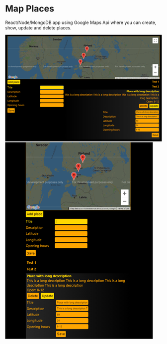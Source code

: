 # Map Places

React/Node/MongoDB app using Google Maps Api where you can create, show, update and delete places.

![layout-normal](https://github.com/villeverkkonen/map_places_react/blob/master/documentation/images/layout-normal.png)
<br />
![layout-mobile](https://github.com/villeverkkonen/map_places_react/blob/master/documentation/images/layout-mobile.png)